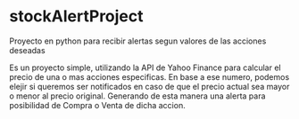 # stockAlertProject
Proyecto en python para recibir alertas segun valores de las acciones deseadas

Es un proyecto simple, utilizando la API de Yahoo Finance para calcular el precio de una o mas acciones especificas. En base a ese numero, podemos elejir si queremos ser notificados en caso de que el precio actual sea mayor o menor al precio original. Generando de esta manera una alerta para posibilidad de Compra o Venta de dicha accion.